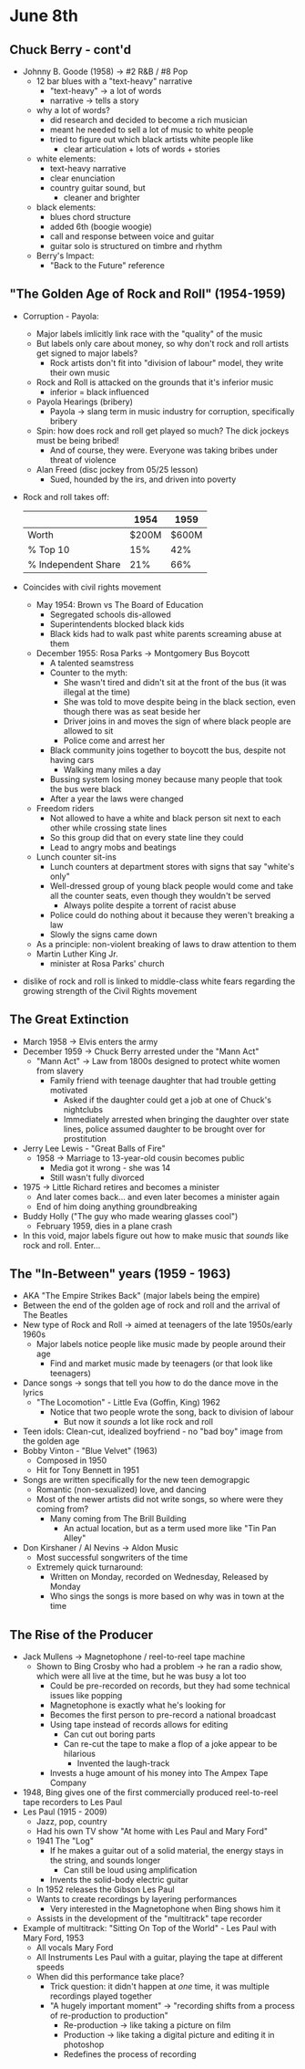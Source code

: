 June 8th
========

Chuck Berry - cont'd
--------------------
- Johnny B. Goode (1958) -> #2 R&B / #8 Pop
  - 12 bar blues with a "text-heavy" narrative
    - "text-heavy" -> a lot of words
    - narrative -> tells a story
  - why a lot of words?
    - did research and decided to become a rich musician
    - meant he needed to sell a lot of music to white people
    - tried to figure out which black artists white people like
      - clear articulation + lots of words + stories
  - white elements:
    - text-heavy narrative
    - clear enunciation
    - country guitar sound, but
      - cleaner and brighter
  - black elements:
    - blues chord structure
    - added 6th (boogie woogie)
    - call and response between voice and guitar
    - guitar solo is structured on timbre and rhythm
  - Berry's Impact:
    - "Back to the Future" reference

"The Golden Age of Rock and Roll" (1954-1959)
---------------------------------------------
- Corruption - Payola:
  - Major labels imlicitly link race with the "quality" of the music
  - But labels only care about money, so why don't rock and roll artists get signed to major labels?
    - Rock artists don't fit into "division of labour" model, they write their own music
  - Rock and Roll is attacked on the grounds that it's inferior music
    - inferior = black influenced
  - Payola Hearings (bribery)
    - Payola -> slang term in music industry for corruption, specifically bribery
  - Spin: how does rock and roll get played so much? The dick jockeys must be being bribed!
    - And of course, they were. Everyone was taking bribes under threat of violence
  - Alan Freed (disc jockey from 05/25 lesson)
    - Sued, hounded by the irs, and driven into poverty
- Rock and roll takes off:

  |                     | 1954  | 1959  |
  | ------------------- | ----- | ----- |
  |   Worth             | $200M | $600M |
  | % Top 10            | 15%   | 42%   |
  | % Independent Share | 21%   | 66%   |
- Coincides with civil rights movement
  - May 1954: Brown vs The Board of Education
    - Segregated schools dis-allowed
    - Superintendents blocked black kids
    - Black kids had to walk past white parents screaming abuse at them
  - December 1955: Rosa Parks -> Montgomery Bus Boycott
    - A talented seamstress
    - Counter to the myth:
      - She wasn't tired and didn't sit at the front of the bus (it was illegal at the time)
      - She was told to move despite being in the black section, even though there was as seat beside her
      - Driver joins in and moves the sign of where black people are allowed to sit
      - Police come and arrest her
    - Black community joins together to boycott the bus, despite not having cars
      - Walking many miles a day
    - Bussing system losing money because many people that took the bus were black
    - After a year the laws were changed
  - Freedom riders
    - Not allowed to have a white and black person sit next to each other while crossing state lines
    - So this group did that on every state line they could
    - Lead to angry mobs and beatings
  - Lunch counter sit-ins
    - Lunch counters at department stores with signs that say "white's only"
    - Well-dressed group of young black people would come and take all the counter seats, even though they wouldn't be served
      - Always polite despite a torrent of racist abuse
    - Police could do nothing about it because they weren't breaking a law
    - Slowly the signs came down
  - As a principle: non-violent breaking of laws to draw attention to them
  - Martin Luther King Jr.
    - minister at Rosa Parks' church
- dislike of rock and roll is linked to middle-class white fears regarding the growing strength of the Civil Rights movement

The Great Extinction
--------------------
- March 1958 -> Elvis enters the army
- December 1959 -> Chuck Berry arrested under the "Mann Act"
  - "Mann Act" -> Law from 1800s designed to protect white women from slavery
    - Family friend with teenage daughter that had trouble getting motivated
      - Asked if the daughter could get a job at one of Chuck's nightclubs
      - Immediately arrested when bringing the daughter over state lines, police assumed daughter to be brought over for prostitution
- Jerry Lee Lewis - "Great Balls of Fire"
  - 1958 -> Marriage to 13-year-old cousin becomes public
    - Media got it wrong - she was 14
    - Still wasn't fully divorced
- 1975 -> Little Richard retires and becomes a minister
  - And later comes back... and even later becomes a minister again
  - End of him doing anything groundbreaking
- Buddy Holly ("The guy who made wearing glasses cool")
  - February 1959, dies in a plane crash
- In this void, major labels figure out how to make music that _sounds_ like rock and roll. Enter...

The "In-Between" years (1959 - 1963)
------------------------------------
- AKA "The Empire Strikes Back" (major labels being the empire)
- Between the end of the golden age of rock and roll and the arrival of The Beatles
- New type of Rock and Roll -> aimed at teenagers of the late 1950s/early 1960s
  - Major labels notice people like music made by people around their age
    - Find and market music made by teenagers (or that look like teenagers)
- Dance songs -> songs that tell you how to do the dance move in the lyrics
  - "The Locomotion" - Little Eva (Goffin, King) 1962
    - Notice that two people wrote the song, back to division of labour
      - But now it _sounds_ a lot like rock and roll
- Teen idols: Clean-cut, idealized boyfriend - no "bad boy" image from the golden age
- Bobby Vinton - "Blue Velvet" (1963)
  - Composed in 1950
  - Hit for Tony Bennett in 1951
- Songs are written specifically for the new teen demograpgic
  - Romantic (non-sexualized) love, and dancing
  - Most of the newer artists did not write songs, so where were they coming from?
    - Many coming from The Brill Building
      - An actual location, but as a term used more like "Tin Pan Alley"
- Don Kirshaner / Al Nevins -> Aldon Music
  - Most successful songwriters of the time
  - Extremely quick turnaround:
    - Written on Monday, recorded on Wednesday, Released by Monday
    - Who sings the songs is more based on why was in town at the time

The Rise of the Producer
------------------------
- Jack Mullens -> Magnetophone / reel-to-reel tape machine
  - Shown to Bing Crosby who had a problem -> he ran a radio show, which were all live at the time, but he was busy a lot too
    - Could be pre-recorded on records, but they had some technical issues like popping
    - Magnetophone is exactly what he's looking for
    - Becomes the first person to pre-record a national broadcast
    - Using tape instead of records allows for editing
      - Can cut out boring parts
      - Can re-cut the tape to make a flop of a joke appear to be hilarious
        - Invented the laugh-track
    - Invests a huge amount of his money into The Ampex Tape Company
- 1948, Bing gives one of the first commercially produced reel-to-reel tape recorders to Les Paul
- Les Paul (1915 - 2009)
  - Jazz, pop, country
  - Had his own TV show "At home with Les Paul and Mary Ford"
  - 1941 The "Log"
    - If he makes a guitar out of a solid material, the energy stays in the string, and sounds longer
      - Can still be loud using amplification
    - Invents the solid-body electric guitar
  - In 1952 releases the Gibson Les Paul
  - Wants to create recordings by layering performances
    - Very interested in the Magnetophone when Bing shows him it
  - Assists in the development of the "multitrack" tape recorder
- Example of multitrack: "Sitting On Top of the World" - Les Paul with Mary Ford, 1953
  - All vocals Mary Ford
  - All Instruments Les Paul with a guitar, playing the tape at different speeds
  - When did this performance take place?
    - Trick question: it didn't happen at _one_ time, it was multiple recordings played together
    - "A hugely important moment" -> "recording shifts from a process of re-production to production"
      - Re-production -> like taking a picture on film
      - Production -> like taking a digital picture and editing it in photoshop
      - Redefines the process of recording

